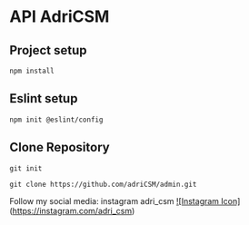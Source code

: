 # API AdriCSM

## Project setup

```
npm install
```

## Eslint setup

```
npm init @eslint/config
```

## Clone Repository

```
git init
```

```
git clone https://github.com/adriCSM/admin.git
```

Follow my social media:
instagram adri_csm [![Instagram Icon]](https://icons8.com/icon/119026/instagram)(https://instagram.com/adri_csm)

